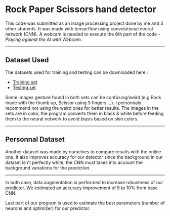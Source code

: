 # Rock Paper Scissors hand detector

This code was submitted as an image processing project done by me and 3 other students. It was made with tensorflow using convolutional neural network (CNN).
A webcam is needed to execute the 6th part of the code - *Playing against the AI with Webcam*.

___

## Dataset Used

The datasets used for training and testing can be downloaded here : 
- [Training set](https://storage.googleapis.com/download.tensorflow.org/data/rps.zip)
- [Testing set](https://storage.googleapis.com/download.tensorflow.org/data/rps-test-set.zip)

 Some images gesture found in both sets can be confusing/weird (e.g Rock made with the thumb up, Scissor using 3 fingers ...). I personnaly recommend not using the weird ones for better results.
 The images in the sets are in color, the program converts them in black & white before feeding them to the neural network to avoid biasis based on skin colors.
 
 ___
 
 ## Personnal Dataset
 
 Another dataset was made by ourselves to compare results with the online one. It also improves accuracy for our detector since the background in our dataset isn't perfectly white, the CNN must takes into account the background variations for the prediction. 
 
 ___

 In both case, data augmentation is performed to increase robustness of our predictor. We estimated an accuracy improvement of 5 to 10% from base CNN. 

Last part of our program is used to estimate the best parameters (number of neurons and optimizer) for our predictor.

 
 
